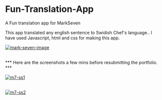 # Fun-Translation-App
A Fun translation app for MarkSeven

This app translated any english sentence to Swidish Chef's language.. I have used Javascript, html and css for making this app.




<a href="https://postimg.cc/DmtHcKzK" target="_blank"><img src="https://i.postimg.cc/yYdKs14W/mark-seven-image.png" alt="mark-seven-image"/></a><br/><br/>


*** Here are the screenshots a few mins before resubmitting the portfolio. ***

<a href="https://postimg.cc/HryTVWnc" target="_blank"><img src="https://i.postimg.cc/L8y5QnMT/m7-ss1.png" alt="m7-ss1"/></a><br/><br/>


<a href="https://postimg.cc/hJ8g1C9K" target="_blank"><img src="https://i.postimg.cc/W4C3jCzq/m7-ss2.png" alt="m7-ss2"/></a><br/><br/>
